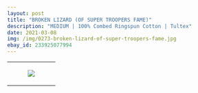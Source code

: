 ```yaml
---
layout: post
title: "BROKEN LIZARD (OF SUPER TROOPERS FAME)"
description: "MEDIUM | 100% Combed Ringspun Cotton | Tultex"
date: 2021-03-08
img: /img/0273-broken-lizard-of-super-troopers-fame.jpg
ebay_id: 233925077994
---
```




<table style="width:100%;"><tr><td style="vertical-align:top;">
      <figure class="tmblr-full" data-orig-height="2048" data-orig-width="1365" data-orig-src="https://concertshirts.netlify.app/shirts/0273/0273-01.jpg"><img src="https://64.media.tumblr.com/74fcba08b53d28f0236e71ce14f1ea46/84eaf495140c7d3d-2d/s540x810/9a1bb9da0eaf01cbef0a9a91fc621a479b5a06ea.jpg" data-orig-height="2048" data-orig-width="1365" data-orig-src="https://concertshirts.netlify.app/shirts/0273/0273-01.jpg"/></figure></td>
  </tr></table>
